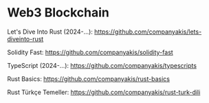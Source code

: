 # Web3 Blockchain

Let's Dive Into Rust (2024-...):
https://github.com/companyakis/lets-diveinto-rust

Solidity Fast:
https://github.com/companyakis/solidity-fast

TypeScript (2024-...):
https://github.com/companyakis/typescripts

Rust Basics:
https://github.com/companyakis/rust-basics

Rust Türkçe Temeller:
https://github.com/companyakis/rust-turk-dili
